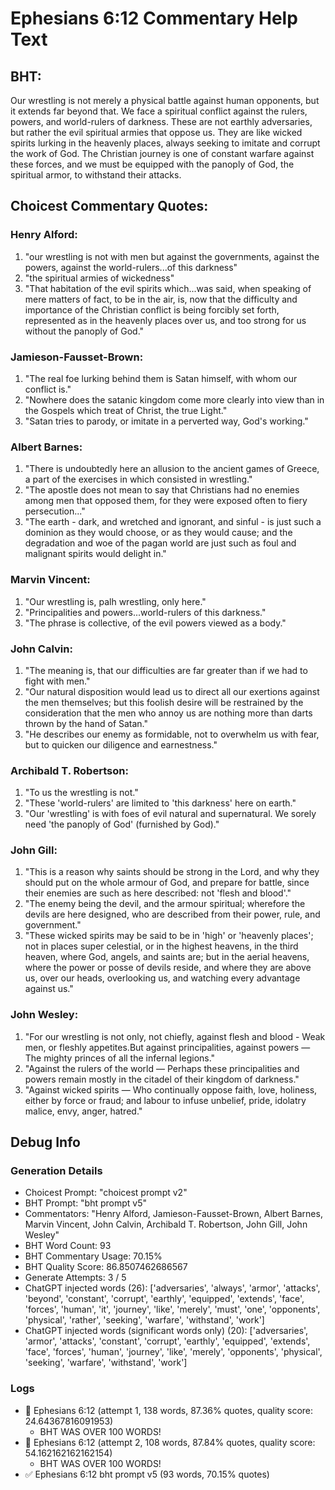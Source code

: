 # Ephesians 6:12 Commentary Help Text

## BHT:
Our wrestling is not merely a physical battle against human opponents, but it extends far beyond that. We face a spiritual conflict against the rulers, powers, and world-rulers of darkness. These are not earthly adversaries, but rather the evil spiritual armies that oppose us. They are like wicked spirits lurking in the heavenly places, always seeking to imitate and corrupt the work of God. The Christian journey is one of constant warfare against these forces, and we must be equipped with the panoply of God, the spiritual armor, to withstand their attacks.

## Choicest Commentary Quotes:
### Henry Alford:
1. "our wrestling is not with men but against the governments, against the powers, against the world-rulers...of this darkness"
2. "the spiritual armies of wickedness"
3. "That habitation of the evil spirits which...was said, when speaking of mere matters of fact, to be in the air, is, now that the difficulty and importance of the Christian conflict is being forcibly set forth, represented as in the heavenly places over us, and too strong for us without the panoply of God."

### Jamieson-Fausset-Brown:
1. "The real foe lurking behind them is Satan himself, with whom our conflict is."
2. "Nowhere does the satanic kingdom come more clearly into view than in the Gospels which treat of Christ, the true Light."
3. "Satan tries to parody, or imitate in a perverted way, God's working."

### Albert Barnes:
1. "There is undoubtedly here an allusion to the ancient games of Greece, a part of the exercises in which consisted in wrestling."
2. "The apostle does not mean to say that Christians had no enemies among men that opposed them, for they were exposed often to fiery persecution..."
3. "The earth - dark, and wretched and ignorant, and sinful - is just such a dominion as they would choose, or as they would cause; and the degradation and woe of the pagan world are just such as foul and malignant spirits would delight in."

### Marvin Vincent:
1. "Our wrestling is, palh wrestling, only here."
2. "Principalities and powers...world-rulers of this darkness."
3. "The phrase is collective, of the evil powers viewed as a body."

### John Calvin:
1. "The meaning is, that our difficulties are far greater than if we had to fight with men."
2. "Our natural disposition would lead us to direct all our exertions against the men themselves; but this foolish desire will be restrained by the consideration that the men who annoy us are nothing more than darts thrown by the hand of Satan."
3. "He describes our enemy as formidable, not to overwhelm us with fear, but to quicken our diligence and earnestness."

### Archibald T. Robertson:
1. "To us the wrestling is not." 
2. "These 'world-rulers' are limited to 'this darkness' here on earth." 
3. "Our 'wrestling' is with foes of evil natural and supernatural. We sorely need 'the panoply of God' (furnished by God)."

### John Gill:
1. "This is a reason why saints should be strong in the Lord, and why they should put on the whole armour of God, and prepare for battle, since their enemies are such as here described: not 'flesh and blood'."
2. "The enemy being the devil, and the armour spiritual; wherefore the devils are here designed, who are described from their power, rule, and government."
3. "These wicked spirits may be said to be in 'high' or 'heavenly places'; not in places super celestial, or in the highest heavens, in the third heaven, where God, angels, and saints are; but in the aerial heavens, where the power or posse of devils reside, and where they are above us, over our heads, overlooking us, and watching every advantage against us."

### John Wesley:
1. "For our wrestling is not only, not chiefly, against flesh and blood - Weak men, or fleshly appetites.But against principalities, against powers — The mighty princes of all the infernal legions."
2. "Against the rulers of the world — Perhaps these principalities and powers remain mostly in the citadel of their kingdom of darkness."
3. "Against wicked spirits — Who continually oppose faith, love, holiness, either by force or fraud; and labour to infuse unbelief, pride, idolatry malice, envy, anger, hatred."


## Debug Info
### Generation Details
- Choicest Prompt: "choicest prompt v2"
- BHT Prompt: "bht prompt v5"
- Commentators: "Henry Alford, Jamieson-Fausset-Brown, Albert Barnes, Marvin Vincent, John Calvin, Archibald T. Robertson, John Gill, John Wesley"
- BHT Word Count: 93
- BHT Commentary Usage: 70.15%
- BHT Quality Score: 86.8507462686567
- Generate Attempts: 3 / 5
- ChatGPT injected words (26):
	['adversaries', 'always', 'armor', 'attacks', 'beyond', 'constant', 'corrupt', 'earthly', 'equipped', 'extends', 'face', 'forces', 'human', 'it', 'journey', 'like', 'merely', 'must', 'one', 'opponents', 'physical', 'rather', 'seeking', 'warfare', 'withstand', 'work']
- ChatGPT injected words (significant words only) (20):
	['adversaries', 'armor', 'attacks', 'constant', 'corrupt', 'earthly', 'equipped', 'extends', 'face', 'forces', 'human', 'journey', 'like', 'merely', 'opponents', 'physical', 'seeking', 'warfare', 'withstand', 'work']

### Logs
- 🔄 Ephesians 6:12 (attempt 1, 138 words, 87.36% quotes, quality score: 24.64367816091953) 
	- BHT WAS OVER 100 WORDS!
- 🔄 Ephesians 6:12 (attempt 2, 108 words, 87.84% quotes, quality score: 54.162162162162154) 
	- BHT WAS OVER 100 WORDS!
- ✅ Ephesians 6:12 bht prompt v5 (93 words, 70.15% quotes)